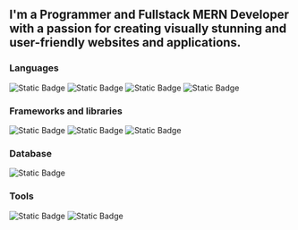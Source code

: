 ## I'm a Programmer and Fullstack MERN Developer with a passion for creating visually stunning and user-friendly websites and applications.
### Languages
![Static Badge](https://img.shields.io/badge/JAVASCRIPT-yellow) ![Static Badge](https://img.shields.io/badge/C++-blue) ![Static Badge](https://img.shields.io/badge/HTML-orange) ![Static Badge](https://img.shields.io/badge/CSS-blue)
### Frameworks and libraries
![Static Badge](https://img.shields.io/badge/EXPRESS.JS-green) ![Static Badge](https://img.shields.io/badge/REACT.JS-61DAFB) ![Static Badge](https://img.shields.io/badge/NODE.JS-green)
### Database
![Static Badge](https://img.shields.io/badge/MONGODB-green)
### Tools
![Static Badge](https://img.shields.io/badge/CANVA-blue) ![Static Badge](https://img.shields.io/badge/GIT-orange)



